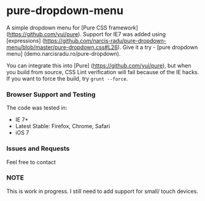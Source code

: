 pure-dropdown-menu
==================

A simple dropdown menu for [Pure CSS framework] (https://github.com/yui/pure). Support for IE7 was added using [expressions] (https://github.com/narcis-radu/pure-dropdown-menu/blob/master/pure-dropdown.css#L26). Give it a try - [pure dropdown menu] (demo.narcisradu.ro/pure-dropdown).

You can integrate this into [Pure] (https://github.com/yui/pure), but when you build from source, CSS Lint verification will fail because of the IE hacks. If you want to force the build, try `grunt --force`.

### Browser Support and Testing
The code was tested in:
* IE 7+
* Latest Stable: Firefox, Chrome, Safari
* iOS 7

### Issues and Requests
Feel free to contact

### NOTE
This is work in progress. I still need to add support for small/ touch devices.


